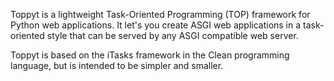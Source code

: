 Toppyt is a lightweight Task-Oriented Programming (TOP) framework for Python web applications. It let's you create ASGI web applications in a task-oriented style that can be served by any ASGI compatible web server.

Toppyt is based on the iTasks framework in the Clean programming language, but is intended to be simpler and smaller. 
